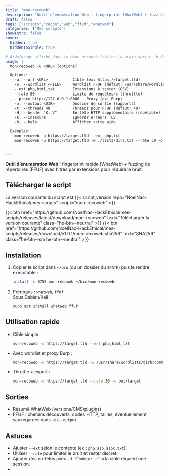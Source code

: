 ```yaml
---
title: "mon-recoweb"
description: "Outil d’énumération Web : fingerprint (WhatWeb) + fuzz de répertoires (FFUF) avec filtrage par extensions."
draft: false
tags: ["scripts","recon","web","ffuf","whatweb"]
categories: ["Mes scripts"]
showIntro: false
cover:
  hidden: true
  hiddenInSingle: true

# Aide/usage affiché dans le bloc encadré (coller la vraie sortie -h de ton script si différent)
usage: |
  mon-recoweb -u <URL> [options]

  Options:
    -u, --url <URL>           Cible (ex: https://target.tld)
    -w, --wordlist <FILE>     Wordlist FFUF (défaut: /usr/share/wordlists/dirb/common.txt)
    --ext php,html,txt        Extensions à tester (CSV)
    --rate 50                 Limite de requêtes/s (throttle)
    --proxy http://127.0.0.1:8080   Proxy (ex: Burp)
    -o, --output <DIR>        Dossier de sortie (rapports)
    -t, --threads 40          Threads pour FFUF (défaut: 40)
    -H, --header "K: V"       En-tête HTTP supplémentaire (répétable)
    -k, --insecure            Ignorer erreurs TLS
    -h, --help                Afficher cette aide

  Exemples:
    mon-recoweb -u https://target.tld --ext php,txt
    mon-recoweb -u https://target.tld -w ./lists/dirs.txt --rate 30 -o out/target


---
```


**Outil d’énumération Web** : fingerprint rapide (WhatWeb) + fuzzing de répertoires (FFUF) avec filtres par extensions pour réduire le bruit.

<!-- USAGE -->

## Télécharger le script

<p class="version-line">
  La version courante du script est
  {{< script_version repo="NoelNac-HackEthical/mes-scripts" script="mon-recoweb" >}}
</p>

<div class="dl-row">
  {{< btn href="https://github.com/NoelNac-HackEthical/mes-scripts/releases/latest/download/mon-recoweb" text="Télécharger la version courante" class="he-btn--neutral" >}}
  {{< btn href="https://github.com/NoelNac-HackEthical/mes-scripts/releases/download/v1.0.1/mon-recoweb.sha256" text="SHA256" class="he-btn--sm he-btn--neutral" >}}
</div>





## Installation

1. Copier le script dans `~/bin` (ou un dossier du `$PATH`) puis le rendre exécutable :

   ```bash
   install -m 0755 mon-recoweb ~/bin/mon-recoweb
   ```

2. Prérequis : `whatweb`, `ffuf`.  
   Sous Debian/Kali :

   ```bash
   sudo apt install whatweb ffuf
   ```

## Utilisation rapide

- Cible simple :

  ```bash
  mon-recoweb -u https://target.tld --ext php,html,txt
  ```

- Avec wordlist et proxy Burp :

  ```bash
  mon-recoweb -u https://target.tld -w /usr/share/wordlists/dirb/common.txt --proxy http://127.0.0.1:8080
  ```

- Throttle + export :

  ```bash
  mon-recoweb -u https://target.tld --rate 30 -o out/target
  ```

## Sorties

- Résumé WhatWeb (versions/CMS/plugins)  
- FFUF : chemins découverts, codes HTTP, tailles, éventuellement sauvegardés dans `-o/--output`.

## Astuces

- Ajuster `--ext` selon le contexte (ex : `php,asp,aspx,txt`).
- Utiliser `--rate` pour limiter le bruit et rester discret.
- Ajouter des en-têtes avec `-H "Cookie: …"` si la cible requiert une session.
- 